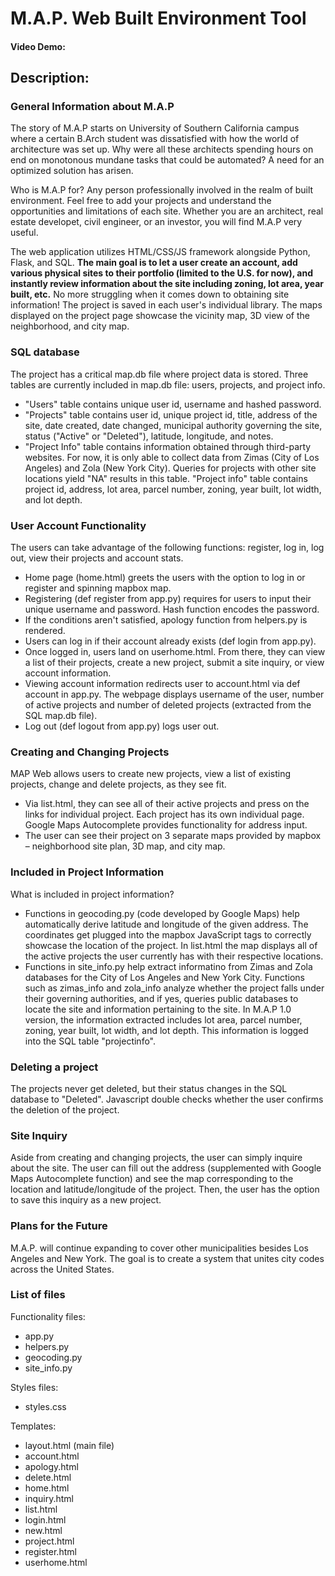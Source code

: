 # M.A.P. Web Built Environment Tool
#### Video Demo:  <URL HERE>
## Description:

### General Information about M.A.P
The story of M.A.P starts on University of Southern California campus where a certain B.Arch student was dissatisfied with how the world of architecture was set up. Why were all these architects spending hours on end on monotonous mundane tasks that could be automated? A need for an optimized solution has arisen.

Who is M.A.P for? Any person professionally involved in the realm of built environment. Feel free to add your projects and understand the opportunities and limitations of each site. Whether you are an architect, real estate developet, civil engineer, or an investor, you will find M.A.P very useful.

The web application utilizes HTML/CSS/JS framework alongside Python, Flask, and SQL. **The main goal is to let a user create an account, add various physical sites to their portfolio (limited to the U.S. for now), and instantly review information about the site including zoning, lot area, year built, etc.** No more struggling when it comes down to obtaining site information! The project is saved in each user's individual library. The maps displayed on the project page showcase the vicinity map, 3D view of the neighborhood, and city map.

### SQL database
The project has a critical map.db file where project data is stored. Three tables are currently included in map.db file: users, projects, and project info.
- "Users" table contains unique user id, username and hashed password.
- "Projects" table contains user id, unique project id, title, address of the site, date created, date changed, municipal authority governing the site, status ("Active" or "Deleted"), latitude, longitude, and notes.
- "Project Info" table contains information obtained through third-party websites. For now, it is only able to collect data from Zimas (City of Los Angeles) and Zola (New York City). Queries for projects with other site locations yield "NA" results in this table. "Project info" table contains project id, address, lot area, parcel number, zoning, year built, lot width, and lot depth.


### User Account Functionality
The users can take advantage of the following functions: register, log in, log out, view their projects and account stats.
- Home page (home.html) greets the users with the option to log in or register and spinning mapbox map.
- Registering (def register from app.py) requires for users to input their unique username and password. Hash function encodes the password.
- If the conditions aren't satisfied, apology function from helpers.py is rendered.
- Users can log in if their account already exists (def login from app.py).
- Once logged in, users land on userhome.html. From there, they can view a list of their projects, create a new project, submit a site inquiry, or view account information.
- Viewing account information redirects user to account.html via def account in app.py. The webpage displays username of the user, number of active projects and number of deleted projects (extracted from the SQL map.db file).
- Log out (def logout from app.py) logs user out.

### Creating and Changing Projects
MAP Web allows users to create new projects, view a list of existing projects, change and delete projects, as they see fit.
- Via list.html, they can see all of their active projects and press on the links for individual project. Each project has its own individual page. Google Maps Autocomplete provides functionality for address input.
- The user can see their project on 3 separate maps provided by mapbox – neighborhood site plan, 3D map, and city map.

### Included in Project Information
What is included in project information?
- Functions in geocoding.py (code developed by Google Maps) help automatically derive latitude and longitude of the given address. The coordinates get plugged into the mapbox JavaScript tags to correctly showcase the location of the project. In list.html the map displays all of the active projects the user currently has with their respective locations.
- Functions in site_info.py help extract informatino from Zimas and Zola databases for the City of Los Angeles and New York City. Functions such as zimas_info and zola_info analyze whether the project falls under their governing authorities, and if yes, queries public databases to locate the site and information pertaining to the site. In M.A.P 1.0 version, the information extracted includes lot area, parcel number, zoning, year built, lot width, and lot depth. This information is logged into the SQL table "projectinfo".

### Deleting a project
The projects never get deleted, but their status changes in the SQL database to "Deleted". Javascript double checks whether the user confirms the deletion of the project.

### Site Inquiry
Aside from creating and changing projects, the user can simply inquire about the site. The user can fill out the address (supplemented with Google Maps Autocomplete function) and see the map corresponding to the location and latitude/longitude of the project. Then, the user has the option to save this inquiry as a new project.

### Plans for the Future
M.A.P. will continue expanding to cover other municipalities besides Los Angeles and New York. The goal is to create a system that unites city codes across the United States.

### List of files
Functionality files:
- app.py
- helpers.py
- geocoding.py
- site_info.py

Styles files:
- styles.css

Templates:
- layout.html (main file)
- account.html
- apology.html
- delete.html
- home.html
- inquiry.html
- list.html
- login.html
- new.html
- project.html
- register.html
- userhome.html
